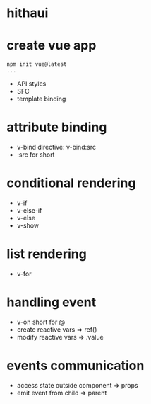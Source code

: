 # hithaui

# create vue app

```
npm init vue@latest
...
```

- API styles
- SFC
- template binding

# attribute binding

- v-bind directive: v-bind:src
- :src for short

# conditional rendering

- v-if
- v-else-if
- v-else
- v-show

# list rendering

- v-for

# handling event

- v-on short for @
- create reactive vars => ref()
- modify reactive vars => .value

# events communication

- access state outside component => props
- emit event from child => parent
